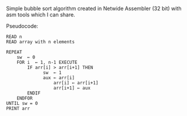 Simple bubble sort algorithm created in Netwide Assembler (32 bit) with asm tools which I can share. 

Pseudocode:

	READ n
	READ array with n elements

	REPEAT
		sw  ← 0
		FOR i  ← 1, n-1 EXECUTE
			IF arr[i] > arr[i+1] THEN
				  sw  ← 1
				  aux ← arr[i]
          			  arr[i] ← arr[i+1]
          			  arr[i+1] ← aux
			ENDIF
		ENDFOR
	UNTIL sw = 0
  	PRINT arr
